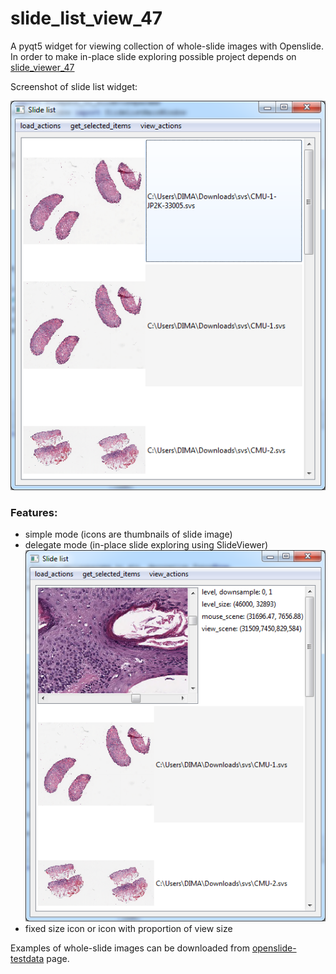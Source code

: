 # slide_list_view_47

A pyqt5 widget for viewing collection of whole-slide images with Openslide.
In order to make in-place slide exploring possible project depends on [slide_viewer_47](https://github.com/DIMAthe47/slide_viewer_47)

Screenshot of slide list widget:

![screenshot](/screen1.png)

### Features:
- simple mode (icons are thumbnails of slide image)
- delegate mode (in-place slide exploring using SlideViewer)
![screenshot](/screen2.png)
- fixed size icon or icon with proportion of view size

Examples of whole-slide images can be downloaded from [openslide-testdata](http://openslide.cs.cmu.edu/download/openslide-testdata/) page.
